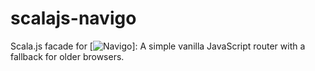 # scalajs-navigo

Scala.js facade for [![Navigo](https://github.com/krasimir/navigo)]: A
simple vanilla JavaScript router with a fallback for older browsers. 
